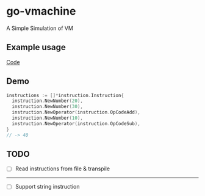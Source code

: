 # go-vmachine
A Simple Simulation of VM

## Example usage
[Code](./cmd/app/app.go)

## Demo
```go
instructions := []*instruction.Instruction{
  instruction.NewNumber(20),
  instruction.NewNumber(30),
  instruction.NewOperator(instruction.OpCodeAdd),
  instruction.NewNumber(10),
  instruction.NewOperator(instruction.OpCodeSub),
}
// -> 40
```

## TODO
- [ ] Read instructions from file & transpile
---
- [ ] Support string instruction
